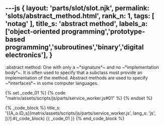 ---js
{
  layout: 'parts/slot/slot.njk',
  permalink: 'slots/abstract_method.html',
  rank_n: 1,
  tags: [ 'notag' ],
  title_s: 'abstract method',
  labels_a: ['object-oriented programming','prototype-based programming','subroutines','binary','digital electronics'],
}
---
:abstract method:
One with only a ~°signature°~ and no ~°implementation body°~. It is often used to specify that a subclass must provide an implementation of the method. Abstract methods are used to specify ~°interfaces°~ in some computer languages.


{% set _code_01 %}
{% code "matrix/assets/scripts/js/parts/service_worker.js#01" %}
{% endset %}

{% _code_block %}
    title_s: '{{A_o.ID_s}}matrix/assets/scripts/js/parts/service_worker.js',
    lang_s: 'js',
[//]:#(_code_block)
{{ _code_01 }}
{% end_code_block %}
